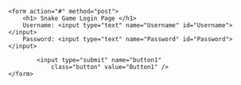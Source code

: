 <!DOCTYPE html>
<html>
<body>

<?php

$lines=array();
$myfile = fopen("https://github.com/savasgrk/savasgrk.github.io/blob/master/Username.txt", "r") or die("Unable to open file!");
while(!feof($myfile))
{
	 $line=fgets($myfile);

    //process line however you like
    $line=trim($line);

    //add to array
    $lines[]=$line;

}
//$data= fread($myfile,filesize("/home/sp20/355/sosa6554/public_html/cs370/Username.txt"));
$size= count($lines, COUNT_NORMAL);
$name1;
$password1;

fclose($myfile);
//$myfile1 = fopen("/home/sp20/355/sosa6554/public_html/cs370/Username.txt", "r") or die("Unable to open file!");
if(isset($_POST['button1'])) { 
            button1(); 
        } 
	 function button1() { 
            echo "This is Button1 that is selected"; 
			$name= htmlentities($_POST['Username']);
			$password= htmlentities($_POST['Password']);
			
			global $size;
			global $lines;
			
			echo $size;
			
			if($name==null || strlen($name)==0 ||!$name)
			{
					echo "problem1";
					return false;
				
			}

			if($password==null || strlen(password)==0 ||!$password)
			{
					echo "problem2";
					return false;
				
			}					
			for($counter=0; $counter<$size; $counter++)
			{
					
					if($name==$lines[$counter])
					{
							echo "problem3";
							return false;
					}
					
					echo "success";
			}
			
			echo "reached";
			$myfile1 = fopen("https://github.com/savasgrk/savasgrk.github.io/blob/master/Username.txt", "w+") or die("Unable to open file!");
			fwrite($myfile1, $name);
			fclose($myfile1);
			echo "done";
        }
		
	
	

?>

	<form action="#" method="post"> 
		<h1> Snake Game Login Page </h1>
		Username: <input type="text" name="Username" id="Username"></input>
		Password: <input type="text" name="Password" id="Password"></input>

			<input type="submit" name="button1"
                class="button" value="Button1" /> 
	</form> 
<script>

	var data=[];
	var size= <?php echo $size; ?>;
	var newUsername;
	var newPassword

function setUser()
{
//https://github.com/savasgrk/savasgrk.github.io/edit/master/index.md
	newUsername= document.getElementById("Username").value;
	newPassword= document.getElementById("Password").value;
	for(var i=0; i<size; i++)
	{
		if(newUsername==data[i])
		{
			document.write("exists");
	
			return false;
		}
	}
	if((!newPassword) || newPassword.length == 0 || newPassword==null)
	{
		document.write("null");
		return false;
	}
	if((!newUsername) || newUsername.length == 0 || newUsername==null)
	{
		document.write("null");
		return false;
	}
	document.write(newUsername);
	data.push(newUsername);
	document.write("\n");
	document.write(data);
	return true;
}
function main()
{
	var data=<?php echo json_encode($lines); ?>;
	var size= <?php echo $size; ?>;
	
	
	
	document.write('the');
	document.write(data);
}
main();
</script>

</body>
</html>
